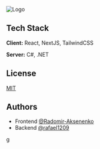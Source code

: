 
![Logo](https://i.ibb.co/DD5Z7PTJ/Logo.png)




## Tech Stack

**Client:** React, NextJS, TailwindCSS

**Server:** C#, .NET


## License

[MIT](https://choosealicense.com/licenses/mit/)


## Authors

- Frontend [@Radomir-Aksenenko](https://github.com/Radomir-Aksenenko)
- Backend [@rafael1209](https://github.com/rafael1209)

g